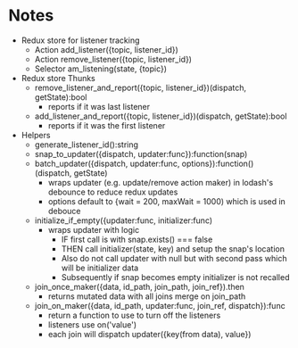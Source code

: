 # Notes

* Redux store for listener tracking
  * Action add_listener({topic, listener_id})
  * Action remove_listener({topic, listener_id})
  * Selector am_listening(state, {topic})
* Redux store Thunks
  * remove_listener_and_report({topic, listener_id})(dispatch, getState):bool
    * reports if it was last listener
  * add_listener_and_report({topic, listener_id})(dispatch, getState):bool
    * reports if it was the first listener
* Helpers
  * generate_listener_id():string
  * snap_to_updater({dispatch, updater:func}):function(snap)
  * batch_updater({dispatch, updater:func, options}):function()(dispatch, getState)
    * wraps updater (e.g. update/remove action maker) in lodash's debounce to reduce redux updates
    * options default to {wait = 200, maxWait = 1000) which is used in debouce
  * initialize_if_empty({updater:func, initializer:func)
    * wraps updater with logic
      * IF first call is with snap.exists() === false
      * THEN call initializer(state, key) and setup the snap's location
      * Also do not call updater with null but with second pass which will be initializer data
      * Subsequently if snap becomes empty initializer is not recalled
  * join_once_maker({data, id_path, join_path, join_ref}).then
    * returns mutated data with all joins merge on join_path
  * join_on_maker({data, id_path, updater:func, join_ref, dispatch}):func
    * return a function to use to turn off the listeners
    * listeners use on('value')
    * each join will dispatch updater({key(from data), value})

